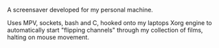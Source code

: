 A screensaver developed for my personal machine.

Uses MPV, sockets, bash and C, hooked onto my laptops Xorg engine to automatically start "flipping channels" through my collection of films, halting on mouse movement. 
